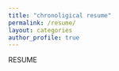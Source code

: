 ```yaml
---
title: "chronoligical resume"
permalink: /resume/
layout: categories
author_profile: true
---
```

RESUME
